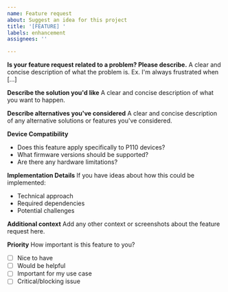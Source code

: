 ```yaml
---
name: Feature request
about: Suggest an idea for this project
title: '[FEATURE] '
labels: enhancement
assignees: ''

---
```


**Is your feature request related to a problem? Please describe.**
A clear and concise description of what the problem is. Ex. I'm always frustrated when [...]

**Describe the solution you'd like**
A clear and concise description of what you want to happen.

**Describe alternatives you've considered**
A clear and concise description of any alternative solutions or features you've considered.

**Device Compatibility**
- Does this feature apply specifically to P110 devices?
- What firmware versions should be supported?
- Are there any hardware limitations?

**Implementation Details**
If you have ideas about how this could be implemented:
- Technical approach
- Required dependencies
- Potential challenges

**Additional context**
Add any other context or screenshots about the feature request here.

**Priority**
How important is this feature to you?
- [ ] Nice to have
- [ ] Would be helpful
- [ ] Important for my use case
- [ ] Critical/blocking issue
